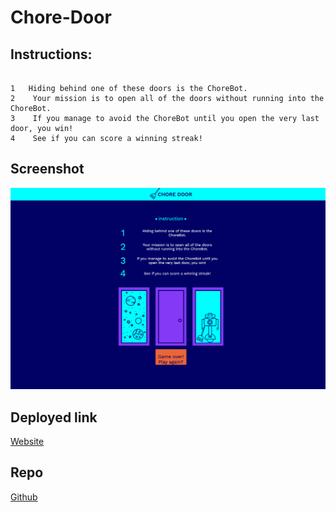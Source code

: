 # Chore-Door

## Instructions:
```

1   Hiding behind one of these doors is the ChoreBot.
2	 Your mission is to open all of the doors without running into the ChoreBot.
3	 If you manage to avoid the ChoreBot until you open the very last door, you win!
4	 See if you can score a winning streak!
```

## Screenshot

![screen shot](src/choredoor.png)

## Deployed link

[Website](https://yinping-520.github.io/Chore-Door/)

## Repo

[Github](https://github.com/yinping-520/Chore-Door)
